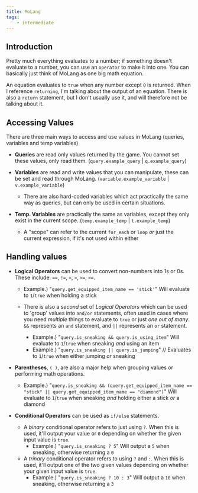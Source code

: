 ```yaml
---
title: MoLang
tags:
    - intermediate
---
```


## Introduction
Pretty much everything evaluates to a number; if something doesn't evaluate to a number, you can use an `operator` to make it into one. You can basically just think of MoLang as one big math equation.

An equation evaluates to `true` when any number except `0` is returned. When I reference `returning`, I'm talking about the output of an equation. There is also a `return` statement, but I don't usually use it, and will therefore not be talking about it.

## Accessing Values
There are three main ways to access and use values in MoLang (queries, variables and temp variables)

- **Queries** are read only values returned by the game. You cannot set these values, only read them. (`query.example_query` | `q.example_query`)

- **Variables** are read and write values that you can manipulate, these can be set and read through MoLang. (`variable.example_variable` | `v.example_variable`)
  - There are also hard-coded variables which act practically the same way as queries, but can only be used in certain situations.

- **Temp. Variables** are practically the same as variables, except they only exist in the current scope. (`temp.example_temp` | `t.example_temp`)
  - A "scope" can refer to the current `for_each` or `loop` *or* just the current expression, if it's not used within either

## Handling values

- **Logical Operators** can be used to convert non-numbers into 1s or 0s. These include: `==`, `!=`, `<`, `>`, `<=`, `>=`.
  - Example.) "`query.get_equipped_item_name == 'stick'`" Will evaluate to `1`/`true` when holding a stick

  - There is also a *second* set of *Logical Operators* which can be used to 'group' values into `and/or` statements, often used in cases where you need *multiple* things to evaluate to `true` or just *one out of many*. `&&` represents an `and` statement, and `||` represents an `or` statement.
    - Example.) "`query.is_sneaking && query.is_using_item`" Will evaluate to `1`/`true` when sneaking *and* using an item
    - Example.) "`query.is_sneaking || query.is_jumping`" // Evaluates to `1`/`true` when either jumping *or* sneaking

- **Parentheses**, `( )`, are also a major help when grouping values or performing math operations.
  - Example.) "`query.is_sneaking && (query.get_equipped_item_name == "stick" || query.get_equipped_item_name == "diamond")`" Will evaluate to `1`/`true` when sneaking *and* holding either a stick *or* a diamond

- **Conditional Operators** can be used as `if/else` statements. 
  - A *binary* conditional operator refers to just using `?`. When this is used, it'll output your value or `0` depending on whether the given input value is `true`. 
    - Example.) "`query.is_sneaking ? 5`" Will output a `5` when sneaking, otherwise returning a `0`
  - A *trinary* conditional operator refers to using `?` and `:`. When this is used, it'll output one of the two given values depending on whether your given input value is `true`.
    - Example.) "`query.is_sneaking ? 10 : 3`" Will output a `10` when sneaking, otherwise returning a `3`

